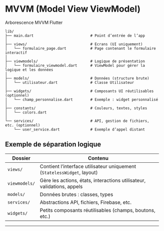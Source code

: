 # MVVM (Model View ViewModel)

Arborescence MVVM Flutter
```
lib/
├── main.dart                          # Point d’entrée de l’app
│
├── views/                             # Ecrans (UI uniquement)
│   └── formulaire_page.dart           # Page contenant le formulaire interactif
│
├── viewmodels/                        # Logique de présentation
│   └── formulaire_viewmodel.dart      # ViewModel pour gérer la logique et les données
│
├── models/                            # Données (structure brute)
│   └── utilisateur.dart               # Classe Utilisateur
│
├── widgets/                           # Composants UI réutilisables (optionnel)
│   └── champ_personnalise.dart        # Exemple : widget personnalisé
│
├── constants/                         # Couleurs, textes, styles
│   └── colors.dart
│
└── services/                          # API, gestion de fichiers, etc. (optionnel)
    └── user_service.dart              # Exemple d’appel distant

```

## Exemple de séparation logique

| Dossier | Contenu |
| --- | --- |
| `views/` | Contient l’interface utilisateur uniquement (`StatelessWidget`, layout) |
| `viewmodels/` | Gère les actions, états, interactions utilisateur, validations, appels |
| `models/` | Données brutes : classes, types |
| `services/` | Abstractions API, fichiers, Firebase, etc. |
| `widgets/` | Petits composants réutilisables (champs, boutons, etc.) |

---